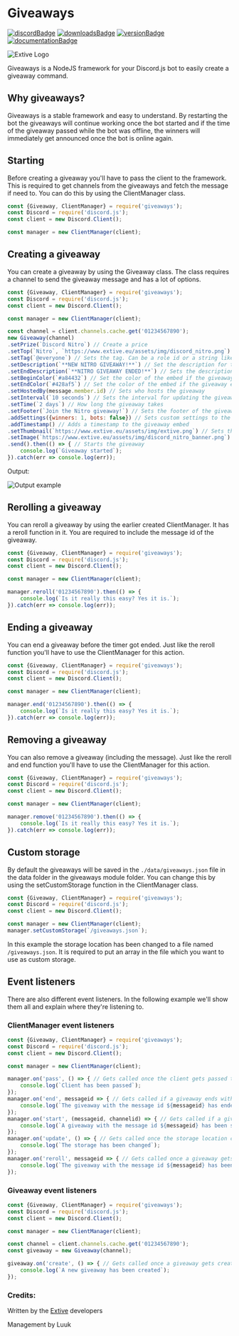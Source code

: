 # Giveaways
[![discordBadge](https://img.shields.io/badge/Chat-Click%20here-7289d9?style=for-the-badge&logo=discord)](https://www.extive.eu/discord)
[![downloadsBadge](https://img.shields.io/npm/dt/giveaways?style=for-the-badge)](https://npmjs.com/package/giveaways)
[![versionBadge](https://img.shields.io/npm/v/giveaways?style=for-the-badge)](https://npmjs.com/package/giveaways)
[![documentationBadge](https://img.shields.io/badge/Documentation-Click%20here-blue?style=for-the-badge)](https://github.com/Extive-eu/Giveaways#readme)

![Extive Logo](https://www.extive.eu/assets/img/extive.png)

Giveaways is a NodeJS framework for your Discord.js bot to easily create a giveaway command.

## Why giveaways?
Giveaways is a stable framework and easy to understand. By restarting the bot the giveaways will continue working once the bot started and if the time of the giveaway passed while the bot was offline, the winners will immediately get announced once the bot is online again.

## Starting
Before creating a giveaway you'll have to pass the client to the framework. This is required to get channels from the giveaways and fetch the message if need to. You can do this by using the ClientManager class.
```js
const {Giveaway, ClientManager} = require('giveaways');
const Discord = require('discord.js');
const client = new Discord.Client();

const manager = new ClientManager(client);
```

## Creating a giveaway
You can create a giveaway by using the Giveaway class. The class requires a channel to send the giveaway message and has a lot of options.
```js
const {Giveaway, ClientManager} = require('giveaways');
const Discord = require('discord.js');
const client = new Discord.Client();

const manager = new ClientManager(client);

const channel = client.channels.cache.get('01234567890');
new Giveaway(channel)
.setPrize(`Discord Nitro`) // Create a price
.setTop(`Nitro`, `https://www.extive.eu/assets/img/discord_nitro.png`) // Sets the top title and image
.setTag(`@everyone`) // Sets the tag. Can be a role id or a string like '@everyone'.
.setDescription(`**NEW NITRO GIVEAWAY!**`) // Set the description for the giveaway embed
.setEndDescription(`**NITRO GIVEAWAY ENDED!**`) // Sets the description for the giveaway embed once the giveaway got ended
.setBeginColor(`#a84432`) // Set the color of the embed if the giveaway is still going on
.setEndColor(`#428af5`) // Set the color of the embed if the giveaway ended
.setHostedBy(message.member.id) // Sets who hosts the giveaway
.setInterval(`10 seconds`) // Sets the interval for updating the giveaway embed
.setTime(`2 days`) // How long the giveaway takes
.setFooter(`Join the Nitro giveaway!`) // Sets the footer of the giveaway embed
.addSettings({winners: 1, bots: false}) // Sets custom settings to the giveaway
.addTimestamp() // Adds a timestamp to the giveaway embed
.setThumbnail(`https://www.extive.eu/assets/img/extive.png`) // Sets the thumbnail of the giveaway embed
.setImage(`https://www.extive.eu/assets/img/discord_nitro_banner.png`) // Sets the image of the giveaway embed
.send().then(() => { // Starts the giveaway
    console.log(`Giveaway started`);
}).catch(err => console.log(err));
```
Output:

![Output example](https://www.extive.eu/assets/img/npm_giveaways_preview_1.png)

## Rerolling a giveaway
You can reroll a giveaway by using the earlier created ClientManager. It has a reroll function in it. You are required to include the message id of the giveaway.
```js
const {Giveaway, ClientManager} = require('giveaways');
const Discord = require('discord.js');
const client = new Discord.Client();

const manager = new ClientManager(client);

manager.reroll('01234567890').then(() => {
    console.log(`Is it really this easy? Yes it is.`);
}).catch(err => console.log(err));
```

## Ending a giveaway
You can end a giveaway before the timer got ended. Just like the reroll function you'll have to use the ClientManager for this action.
```js
const {Giveaway, ClientManager} = require('giveaways');
const Discord = require('discord.js');
const client = new Discord.Client();

const manager = new ClientManager(client);

manager.end('01234567890').then(() => {
    console.log(`Is it really this easy? Yes it is.`);
}).catch(err => console.log(err));
```

## Removing a giveaway
You can also remove a giveaway (including the message). Just like the reroll and end function you'll have to use the ClientManager for this action.
```js
const {Giveaway, ClientManager} = require('giveaways');
const Discord = require('discord.js');
const client = new Discord.Client();

const manager = new ClientManager(client);

manager.remove('01234567890').then(() => {
    console.log(`Is it really this easy? Yes it is.`);
}).catch(err => console.log(err));
```

## Custom storage
By default the giveaways will be saved in the `./data/giveaways.json` file in the data folder in the giveaways module folder. You can change this by using the setCustomStorage function in the ClientManager class.
```js
const {Giveaway, ClientManager} = require('giveaways');
const Discord = require('discord.js');
const client = new Discord.Client();

const manager = new ClientManager(client);
manager.setCustomStorage(`/giveaways.json`);
```
In this example the storage location has been changed to a file named `/giveaways.json`. It is required to put an array in the file which you want to use as custom storage.

## Event listeners
There are also different event listeners. In the following example we'll show them all and explain where they're listening to.
### ClientManager event listeners
```js
const {Giveaway, ClientManager} = require('giveaways');
const Discord = require('discord.js');
const client = new Discord.Client();

const manager = new ClientManager(client);

manager.on('pass', () => { // Gets called once the client gets passed to the ClientManager class.
    console.log(`Client has been passed`);
});
manager.on('end', messageid => { // Gets called if a giveaway ends with the id of the giveaway message
    console.log(`The giveaway with the message id ${messageid} has ended`);
});
manager.on('start', (messageid, channelid) => { // Gets called if a giveaway started with the id of the giveaway message and the id of the channel where the giveaway is beïng held.
    console.log(`A giveaway with the message id ${messageid} has been started in the channel with the id ${channelid}`);
});
manager.on('update', () => { // Gets called once the storage location changes
    console.log(`The storage has been changed`);
});
manager.on('reroll', messageid => { // Gets called once a giveaway gets rerolled with the id of the giveaway message
    console.log(`The giveaway with the message id ${messageid} has been rerolled`);
});
```
### Giveaway event listeners
```js
const {Giveaway, ClientManager} = require('giveaways');
const Discord = require('discord.js');
const client = new Discord.Client();

const manager = new ClientManager(client);

const channel = client.channels.cache.get('01234567890');
const giveaway = new Giveaway(channel);

giveaway.on('create', () => { // Gets called once a giveaway gets created
    console.log(`A new giveaway has been created`);
});
```

### Credits:
Written by the [Extive](https://www.extive.eu/discord) developers

Management by Luuk